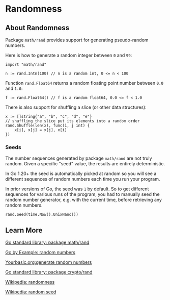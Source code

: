 
# Randomness

## About Randomness

Package `math/rand` provides support for generating pseudo-random numbers.

Here is how to generate a random integer between `0` and `99`:
```
import "math/rand"

n := rand.Intn(100) // n is a random int, 0 <= n < 100
```
Function `rand.Float64` returns a random floating point number between `0.0` and `1.0`:
```
f := rand.Float64() // f is a random float64, 0.0 <= f < 1.0
```
There is also support for shuffling a slice (or other data structures):
```
x := []string{"a", "b", "c", "d", "e"}
// shuffling the slice put its elements into a random order
rand.Shuffle(len(x), func(i, j int) {
	x[i], x[j] = x[j], x[i]
})
```
### Seeds

The number sequences generated by package `math/rand` are not truly random. Given a specific "seed" value, the results are entirely deterministic.

In Go 1.20+ the seed is automatically picked at random so you will see a different sequences of random numbers each time you run your program.

In prior versions of Go, the seed was `1` by default. So to get different sequences for various runs of the program, you had to manually seed the random number generator, e.g. with the current time, before retrieving any random numbers.
```
rand.Seed(time.Now().UnixNano())
```

## Learn More

[Go standard library: package math/rand](https://pkg.go.dev/math/rand)

[Go by Example: random numbers](https://gobyexample.com/random-numbers)

[Yourbasic.org:generate random numbers](https://yourbasic.org/golang/generate-number-random-range/)

[Go standard library: package crypto/rand](https://pkg.go.dev/crypto/rand)

[Wikipedia: randomness](https://en.wikipedia.org/wiki/Randomness)

[Wikipedia: random seed](https://en.wikipedia.org/wiki/Random_seed)

